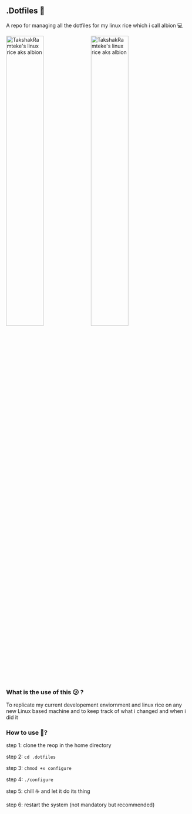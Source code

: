 ## .Dotfiles 💠

A repo for managing all the dotfiles for my linux rice which i call albion 💻
<div>
  
  <img alt="TakshakRamteke's linux rice aks albion" src="https://user-images.githubusercontent.com/44837950/150647848-702d7343-97ae-4e2f-b71b-bc92f2a3fd74.png" width="45%"/>

  <img alt="TakshakRamteke's linux rice aks albion" src="https://user-images.githubusercontent.com/44837950/150648003-15b7b240-dbdf-43e7-9d06-de10843edae9.png" width="45%"/>
  
</div>

### What is the use of this 😕 ?

To replicate my current developement enviornment and linux rice on any new Linux based machine and to keep track of what i changed and when i did it

### How to use 🐧?

step 1: clone the reop in the home directory

step 2: `cd .dotfiles`

step 3: `chmod +x configure`

step 4: `./configure`

step 5: chill ☕ and let it do its thing

step 6: restart the system (not mandatory but recommended)
